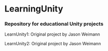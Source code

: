 # LearningUnity
### Repository for educational Unity projects



LearnUnity1: Original project by Jason Weimann

LearnUnity2: Original project by Jason Weimann
